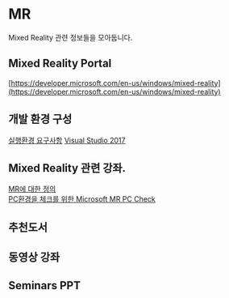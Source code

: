 # MR
Mixed Reality 관련 정보들을 모아둡니다. 

## Mixed Reality Portal
[https://developer.microsoft.com/en-us/windows/mixed-reality](https://developer.microsoft.com/en-us/windows/mixed-reality)

## 개발 환경 구성
[실행환경 요구사항](https://developer.microsoft.com/en-us/windows/mixed-reality/windows_mixed_reality_minimum_pc_hardware_compatibility_guidelines)
[Visual Studio 2017](https://www.visualstudio.com/)<br>


## Mixed Reality 관련 강좌. 

[MR에 대한 정의](https://developer.microsoft.com/en-us/windows/mixed-reality/mixed_reality)<br>
[PC환경을 체크를 위한 Microsoft MR PC Check](http://youngwook.com/221111275358)<br>

## 추천도서 

## 동영상 강좌

## Seminars PPT